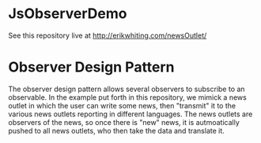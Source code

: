 # JsObserverDemo

See this repository live at http://erikwhiting.com/newsOutlet/

# Observer Design Pattern
The observer design pattern allows several observers to subscribe to an observable. In the example put forth in this repository, we mimick a news outlet in which the user can write some news, then "transmit" it to the various news outlets reporting in different languages. The news outlets are observers of the news, so once there is "new" news, it is autmoatically pushed to all news outlets, who then take the data and translate it.
